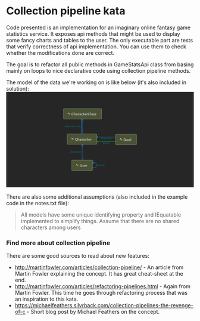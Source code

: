 # Collection pipeline kata
Code presented is an implementation for an imaginary online fantasy game statistics service. It exposes api methods that might be used to display some fancy charts and tables to the user.
The only executable part are tests that verify correctness of api implementation. You can use them to check whether the modifications done are correct. 

The goal is to refactor all public methods in GameStatsApi class from basing mainly on loops to nice declarative code using collection pipeline methods.

The model of the data we're working on is like below (it's also included in solution):
![Data model used in the exercise](/CollectionPipelineKata/DataModel.png?raw=true "Data model used in the exercise")

There are also some additional assumptions (also included in the example code in the notes.txt file):
>All models have some unique identifying property and IEquatable implemented to simplify things.
>Assume that there are no shared characters among users

### Find more about collection pipeline ###
There are some good sources to read about new features:

* http://martinfowler.com/articles/collection-pipeline/ - An article from Martin Fowler explaining the concept. It has great cheat-sheet at the end.
* http://martinfowler.com/articles/refactoring-pipelines.html - Again from Martin Fowler. This time he goes through refactoring process that was an inspiration to this kata.
* https://michaelfeathers.silvrback.com/collection-pipelines-the-revenge-of-c - Short blog post by Michael Feathers on the concept.

